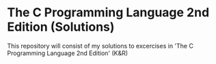 # The C Programming Language 2nd Edition (Solutions)
This repository will consist of my solutions to excercises in 'The C Programming Language 2nd Edition' (K&R)
